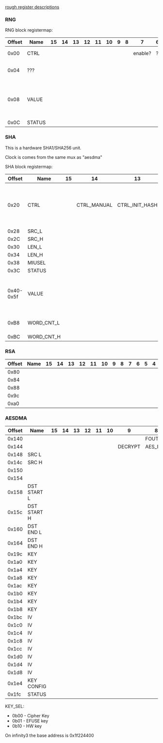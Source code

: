 [rough register descriptions](https://github.com/fifteenhex/linux-ssc325/blob/v4.9.84-sigmastar/drivers/sstar/crypto/hal/infinity3/halAESDMA.h)

### RNG

RNG block registermap:

| Offset | Name   | 15 | 14 | 13 | 12 | 11 | 10 | 9 | 8 | 7       | 6 | 5 | 4 | 3 | 2 | 1            | 0      | Comment                                     |
|--------|--------|----|----|----|----|----|----|---|---|---------|---|---|---|---|---|--------------|--------|---------------------------------------------|
| 0x00   | CTRL   |    |    |    |    |    |    |   |   | enable? | ? | ? | ? | ? | ? | 1 by default | ?      |                                             |
| 0x04   | ???    |    |    |    |    |    |    |   |   |         |   |   |   |   |   |              |        | Reads 0x30, can write 0xffff                |
| 0x08   | VALUE  |    |    |    |    |    |    |   |   |         |   |   |   |   |   |              |        | The output value. Ready when STATUS[0] is 1 |
| 0x0C   | STATUS |    |    |    |    |    |    |   |   |         |   |   |   |   |   |              | ready? |                                             |

### SHA

This is a hardware SHA1/SHA256 unit.

Clock is comes from the same mux as "aesdma"

SHA block registermap:

| Offset    | Name       | 15 | 14          | 13             | 12 | 11                      | 10 | 9         | 8 | 7    | 6        | 5    | 4 | 3 | 2    | 1              | 0              | Comment                                                                          |
|-----------|------------|----|-------------|----------------|----|-------------------------|----|-----------|---|------|----------|------|---|---|------|----------------|----------------|----------------------------------------------------------------------------------|
| 0x20      | CTRL       |    | CTRL_MANUAL | CTRL_INIT_HASH |    | DISABLE SCATTER GATHER? |    | CTRL_MODE | ? |      | CTRL_CLR |      |   |   |      |                | CTRL_FIRE_ONCE | write 1 to fire once,  0 = SHA-1  1 = SHA-256  enable/disable initial hash value |
| 0x28      | SRC_L      |    |             |                |    |                         |    |           |   |      |          |      |   |   |      |                |                |                                                                                  |
| 0x2C      | SRC_H      |    |             |                |    |                         |    |           |   |      |          |      |   |   |      |                |                |                                                                                  |
| 0x30      | LEN_L      |    |             |                |    |                         |    |           |   |      |          |      |   |   |      |                |                |                                                                                  |
| 0x34      | LEN_H      |    |             |                |    |                         |    |           |   |      |          |      |   |   |      |                |                |                                                                                  |
| 0x38      | MIUSEL     |    |             |                |    |                         |    |           |   | MIU0 |          | MIU1 |   |   |      |                |                |                                                                                  |
| 0x3C      | STATUS     |    |             |                |    |                         |    |           |   |      |          |      |   |   |      | BUSY           |  READY         |                                                                                  |
| 0x40-0x5f | VALUE      |    |             |                |    |                         |    |           |   |      |          |      |   |   |      |                |                | When reading - the output value, when writing - initial hash value (big endian)  |
| 0xB8      | WORD_CNT_L |    |             |                |    |                         |    |           |   |      |          |      |   |   |      |                |                | count in 4-byte words, lower 16 bits                                             |
| 0xBC      | WORD_CNT_H |    |             |                |    |                         |    |           |   |      |          |      |   |   |      |                |                | higher 16 bits                                                                   |

### RSA

| Offset | Name | 15 | 14 | 13 | 12 | 11 | 10 | 9 | 8 | 7 | 6 | 5 | 4 | 3 | 2 | 1 | 0 | Comment |
|--------|------|----|----|----|----|----|----|---|---|---|---|---|---|---|---|---|---|---------|
| 0x80   |      |    |    |    |    |    |    |   |   |   |   |   |   |   |   |   |   |         |
| 0x84   |      |    |    |    |    |    |    |   |   |   |   |   |   |   |   |   |   |         |
| 0x88   |      |    |    |    |    |    |    |   |   |   |   |   |   |   |   |   |   |         |
| 0x9c   |      |    |    |    |    |    |    |   |   |   |   |   |   |   |   |   |   |         |
| 0xa0   |      |    |    |    |    |    |    |   |   |   |   |   |   |   |   |   |   |         |

### AESDMA

| Offset | Name        | 15 | 14 | 13 | 12 | 11 | 10 | 9       | 8       | 7     | 6          | 5       | 4 | 3       | 2      | 1 | 0        | Comment |
|--------|-------------|----|----|----|----|----|----|---------|---------|-------|------------|---------|---|---------|--------|---|----------|---------|
| 0x140  |             |    |    |    |    |    |    |         | FOUT_EN | RESET |            |         |   |         |        |   |          |         |
| 0x144  |             |    |    |    |    |    |    | DECRYPT | AES_EN  |       |            |         |   | TDES_EN | DES_EN |   |          |         |
| 0x148  | SRC L       |    |    |    |    |    |    |         |         |       |            |         |   |         |        |   |          |         |
| 0x14c  | SRC H       |    |    |    |    |    |    |         |         |       |            |         |   |         |        |   |          |         |
| 0x150  |             |    |    |    |    |    |    |         |         |       |            |         |   |         |        |   |          |         |
| 0x154  |             |    |    |    |    |    |    |         |         |       |            |         |   |         |        |   |          |         |
| 0x158  | DST START L |    |    |    |    |    |    |         |         |       |            |         |   |         |        |   |          |         |
| 0x15c  | DST START H |    |    |    |    |    |    |         |         |       |            |         |   |         |        |   |          |         |
| 0x160  | DST END L   |    |    |    |    |    |    |         |         |       |            |         |   |         |        |   |          |         |
| 0x164  | DST END H   |    |    |    |    |    |    |         |         |       |            |         |   |         |        |   |          |         |
| 0x19c  | KEY         |    |    |    |    |    |    |         |         |       |            |         |   |         |        |   |          |         |
| 0x1a0  | KEY         |    |    |    |    |    |    |         |         |       |            |         |   |         |        |   |          |         |
| 0x1a4  | KEY         |    |    |    |    |    |    |         |         |       |            |         |   |         |        |   |          |         |
| 0x1a8  | KEY         |    |    |    |    |    |    |         |         |       |            |         |   |         |        |   |          |         |
| 0x1ac  | KEY         |    |    |    |    |    |    |         |         |       |            |         |   |         |        |   |          |         |
| 0x1b0  | KEY         |    |    |    |    |    |    |         |         |       |            |         |   |         |        |   |          |         |
| 0x1b4  | KEY         |    |    |    |    |    |    |         |         |       |            |         |   |         |        |   |          |         |
| 0x1b8  | KEY         |    |    |    |    |    |    |         |         |       |            |         |   |         |        |   |          |         |
| 0x1bc  | IV          |    |    |    |    |    |    |         |         |       |            |         |   |         |        |   |          |         |
| 0x1c0  | IV          |    |    |    |    |    |    |         |         |       |            |         |   |         |        |   |          |         |
| 0x1c4  | IV          |    |    |    |    |    |    |         |         |       |            |         |   |         |        |   |          |         |
| 0x1c8  | IV          |    |    |    |    |    |    |         |         |       |            |         |   |         |        |   |          |         |
| 0x1cc  | IV          |    |    |    |    |    |    |         |         |       |            |         |   |         |        |   |          |         |
| 0x1d0  | IV          |    |    |    |    |    |    |         |         |       |            |         |   |         |        |   |          |         |
| 0x1d4  | IV          |    |    |    |    |    |    |         |         |       |            |         |   |         |        |   |          |         |
| 0x1d8  | IV          |    |    |    |    |    |    |         |         |       |            |         |   |         |        |   |          |         |
| 0x1e4  | KEY CONFIG  |    |    |    |    |    |    |         |         |       | KEY_SEL    | KEY_SEL |   |         |        |   |          |         |
| 0x1fc  | STATUS      |    |    |    |    |    |    |         |         |       |            |         |   |         |        |   | DMA_DONE |         |


KEY_SEL:
  - 0b00 - Cipher Key
  - 0b01 - EFUSE key
  - 0b10 - HW key

On infinity3 the base address is 0x1f224400
